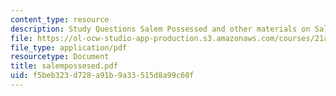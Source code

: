 ```yaml
---
content_type: resource
description: Study Questions Salem Possessed and other materials on Salem Village
file: https://ol-ocw-studio-app-production.s3.amazonaws.com/courses/21a-211-magic-witchcraft-and-the-spirit-world-fall-2003/f5beb323d728a91b9a33515d8a99c60f_salempossesed.pdf
file_type: application/pdf
resourcetype: Document
title: salempossesed.pdf
uid: f5beb323-d728-a91b-9a33-515d8a99c60f
---
```

